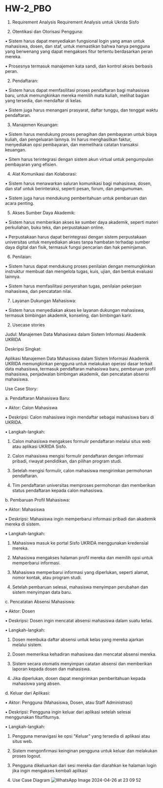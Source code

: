 # HW-2_PBO
   1.	Requirement Analysis
      Requirement Analysis untuk Ukrida Sisfo

1.	Otentikasi dan Otorisasi Pengguna:

• Sistem harus dapat menyediakan fungsional login yang aman untuk mahasiswa, dosen, dan staf, untuk memastikan bahwa hanya pengguna yang berwenang yang dapat mengakses fitur tertentu berdasarkan peran mereka.

• Prosesnya termasuk manajemen kata sandi, dan kontrol akses berbasis peran. 

2.	Pendaftaran:

• Sistem harus dapat memfasilitasi proses pendaftaran bagi mahasiswa baru, untuk memungkinkan mereka memilih mata kuliah, melihat bagian yang tersedia, dan mendaftar di kelas.

• Sistem juga harus menangani prasyarat, daftar tunggu, dan tenggat waktu pendaftaran.

3.	Manajemen Keuangan:

• Sistem harus mendukung proses penagihan dan pembayaran untuk biaya kuliah, dan pengeluaran lainnya. Ini harus menghasilkan faktur, menyediakan opsi pembayaran, dan memelihara catatan transaksi keuangan.

• Sitem harus terintegrasi dengan sistem akun virtual untuk pengumpulan pembayaran yang efisien. 

4.	Alat Komunikasi dan Kolaborasi:

• Sistem harus menawarkan saluran komunikasi bagi mahasiswa, dosen, dan staf untuk berinteraksi, seperti pesan, forum, dan pengumuman.

• Sistem juga harus mendukung pemberitahuan untuk pembaruan dan acara penting. 

5.	Akses Sumber Daya Akademik:

• Sistem harus memberikan akses ke sumber daya akademik, seperti materi perkuliahan, buku teks, dan perpustakaan online.

• Perpustakaan harus dapat berintegrasi dengan sistem perpustakaan universitas untuk menyediakan akses tanpa hambatan terhadap sumber daya digital dan fisik, termasuk fungsi pencarian dan hak peminjaman.

6.	Penilaian:

• Sistem harus dapat mendukung proses penilaian dengan memungkinkan instruktur membuat dan mengelola tugas, kuis, ujian, dan bentuk evaluasi lainnya.

• Sistem harus memfasilitasi penyerahan tugas, penilaian pekerjaan mahasiswa, dan pencatatan nilai.

7.	Layanan Dukungan Mahasiswa:

• Sistem harus menyediakan akses ke layanan dukungan mahasiswa, termasuk bimbingan akademik, konseling, dan bimbingan karir.


2.	Usecase stories

Judul: Manajemen Data Mahasiswa dalam Sistem Informasi Akademik UKRIDA

Deskripsi Singkat:

Aplikasi Manajemen Data Mahasiswa dalam Sistem Informasi Akademik UKRIDA memungkinkan pengguna untuk melakukan operasi dasar terkait data mahasiswa, termasuk pendaftaran mahasiswa baru, pembaruan profil mahasiswa, penjadwalan bimbingan akademik, dan pencatatan absensi mahasiswa.

Use Case Story:

a.	Pendaftaran Mahasiswa Baru:

• Aktor: Calon Mahasiswa

• Deskripsi: Calon mahasiswa ingin mendaftar sebagai mahasiswa baru di UKRIDA.

• Langkah-langkah:

1. Calon mahasiswa mengakses formulir pendaftaran melalui situs web atau aplikasi UKRIDA Sisfo.

2. Calon mahasiswa mengisi formulir pendaftaran dengan informasi pribadi, riwayat pendidikan, dan pilihan program studi.

3. Setelah mengisi formulir, calon mahasiswa mengirimkan permohonan pendaftaran.

4. Tim pendaftaran universitas memproses permohonan dan memberikan status pendaftaran kepada calon mahasiswa.

b.	Pembaruan Profil Mahasiswa:

• Aktor: Mahasiswa

• Deskripsi: Mahasiswa ingin memperbarui informasi pribadi dan akademik mereka di sistem.

• Langkah-langkah:

1. Mahasiswa masuk ke portal Sisfo UKRIDA menggunakan kredensial mereka.

2. Mahasiswa mengakses halaman profil mereka dan memilih opsi untuk memperbarui informasi.

3. Mahasiswa memperbarui informasi yang diperlukan, seperti alamat, nomor kontak, atau program studi.

4. Setelah pembaruan selesai, mahasiswa menyimpan perubahan dan sistem menyimpan data baru.

c.	Pencatatan Absensi Mahasiswa:

• Aktor: Dosen

• Deskripsi: Dosen ingin mencatat absensi mahasiswa dalam suatu kelas.

• Langkah-langkah:

1. Dosen membuka daftar absensi untuk kelas yang mereka ajarkan melalui sistem.

2. Dosen memeriksa kehadiran mahasiswa dan mencatat absensi mereka.

3. Sistem secara otomatis menyimpan catatan absensi dan memberikan laporan kepada dosen dan mahasiswa.

4. Jika diperlukan, dosen dapat mengirimkan pemberitahuan kepada mahasiswa yang absen.

d.	Keluar dari Aplikasi:

• Aktor: Pengguna (Mahasiswa, Dosen, atau Staff Administrasi)

• Deskripsi: Pengguna ingin keluar dari aplikasi setelah selesai menggunakan fiturfiturnya.

• Langkah-langkah:

1. Pengguna menavigasi ke opsi "Keluar" yang tersedia di aplikasi atau situs web.

2. Sistem mengonfirmasi keinginan pengguna untuk keluar dan melakukan proses logout.

3. Pengguna dikeluarkan dari sesi mereka dan diarahkan ke halaman login jika ingin mengakses kembali aplikasi

3. Use Case Diagram
   ![WhatsApp Image 2024-04-26 at 23 09 52](https://github.com/deajjsrt/HW-2_PBO/assets/151018005/d025cb31-176f-4496-aee9-eb5b426b13ee)

